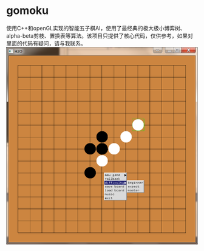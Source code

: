 # gomoku

使用C++和openGL实现的智能五子棋AI，使用了最经典的极大极小博弈树、alpha-beta剪枝、置换表等算法。该项目只提供了核心代码，仅供参考，如果对里面的代码有疑问，请与我联系。
![五子棋AI图形界面](https://raw.githubusercontent.com/Roujack/gomoku/master/%E5%9B%BE%E7%89%871.png)

